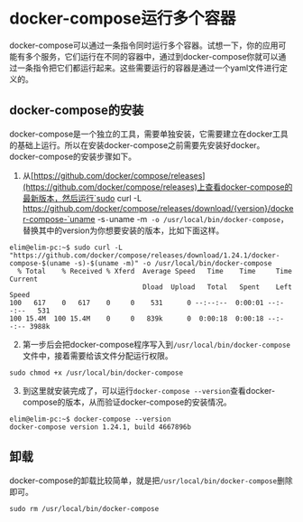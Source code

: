 # docker-compose运行多个容器

docker-compose可以通过一条指令同时运行多个容器。试想一下，你的应用可能有多个服务，它们运行在不同的容器中，通过到docker-compose你就可以通过一条指令把它们都运行起来。这些需要运行的容器是通过一个yaml文件进行定义的。

## docker-compose的安装

docker-compose是一个独立的工具，需要单独安装，它需要建立在docker工具的基础上运行。所以在安装docker-compose之前需要先安装好docker。docker-compose的安装步骤如下。

1. 从[https://github.com/docker/compose/releases](https://github.com/docker/compose/releases)上查看docker-compose的最新版本，然后运行`sudo curl -L https://github.com/docker/compose/releases/download/{version}/docker-compose-`uname -s`-`uname -m` -o /usr/local/bin/docker-compose`，替换其中的version为你想要安装的版本，比如下面这样。

```text
elim@elim-pc:~$ sudo curl -L "https://github.com/docker/compose/releases/download/1.24.1/docker-compose-$(uname -s)-$(uname -m)" -o /usr/local/bin/docker-compose
  % Total    % Received % Xferd  Average Speed   Time    Time     Time  Current
                                 Dload  Upload   Total   Spent    Left  Speed
100   617    0   617    0     0    531      0 --:--:--  0:00:01 --:--:--   531
100 15.4M  100 15.4M    0     0   839k      0  0:00:18  0:00:18 --:--:-- 3988k
```

2. 第一步后会把docker-compose程序写入到`/usr/local/bin/docker-compose`文件中，接着需要给该文件分配运行权限。

```text
sudo chmod +x /usr/local/bin/docker-compose
```

3. 到这里就安装完成了，可以运行`docker-compose --version`查看docker-compose的版本，从而验证docker-compose的安装情况。

```text
elim@elim-pc:~$ docker-compose --version
docker-compose version 1.24.1, build 4667896b
```

## 卸载

docker-compose的卸载比较简单，就是把`/usr/local/bin/docker-compose`删除即可。

```text
sudo rm /usr/local/bin/docker-compose
```